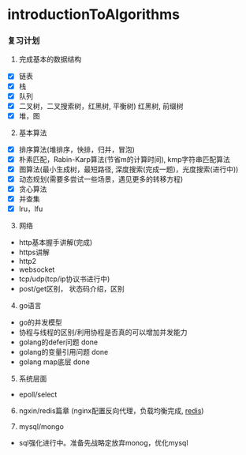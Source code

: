 # introductionToAlgorithms

### 复习计划

1. 完成基本的数据结构

- [x] 链表
- [x] 栈
- [x] 队列
- [x] 二叉树，二叉搜索树，红黑树, 平衡树) 红黑树, 前缀树
- [x] 堆，图

2. 基本算法
- [x] 排序算法(堆排序，快排，归并，冒泡)
- [x] 朴素匹配，Rabin-Karp算法(节省m的计算时间), kmp字符串匹配算法
- [x] 图算法(最小生成树，最短路径, 深度搜索(完成一题)，光度搜索(进行中))
- [x] 动态规划(需要多尝试一些场景，遇见更多的转移方程)
- [x] 贪心算法
- [x] 并查集
- [x] lru，lfu

3. 网络
- http基本握手讲解(完成)
- https讲解
- http2
- websocket
- tcp/udp(tcp/ip协议书进行中)
- post/get区别， 状态码介绍，区别

4. go语言
- go的并发模型
- 协程与线程的区别/利用协程是否真的可以增加并发能力
- golang的defer问题 done
- golang的变量引用问题 done
- golang map底层 done


5. 系统层面
- epoll/select

6. ngxin/redis篇章 (nginx配置反向代理，负载均衡完成, [redis](https://github.com/stevenshuang/redis))

7. mysql/mongo
- sql强化进行中。准备先战略定放弃monog，优化mysql

